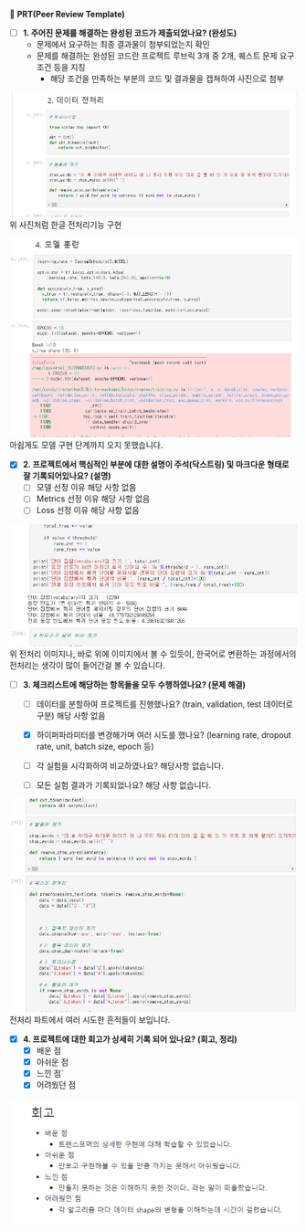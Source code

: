 🔑 **PRT(Peer Review Template)**

- [ ]  **1. 주어진 문제를 해결하는 완성된 코드가 제출되었나요? (완성도)**
    - 문제에서 요구하는 최종 결과물이 첨부되었는지 확인
    - 문제를 해결하는 완성된 코드란 프로젝트 루브릭 3개 중 2개, 
    퀘스트 문제 요구조건 등을 지칭
        - 해당 조건을 만족하는 부분의 코드 및 결과물을 캡쳐하여 사진으로 첨부

![ko](img/ko.png)
위 사진처럼 한글 전처리기능 구현

![error](img/error.png)
아쉽게도 모델 구현 단계까지 오지 못했습니다.

- [X]  **2. 프로젝트에서 핵심적인 부분에 대한 설명이 주석(닥스트링) 및 마크다운 형태로 잘 기록되어있나요? (설명)**
    - [ ]  모델 선정 이유
    해당 사항 없음
    - [ ]  Metrics 선정 이유
    해당 사항 없음
    - [ ]  Loss 선정 이유
    해당 사항 없음

![ha](img/hak.png)
위 전처리 이미지나, 바로 위에 이미지에서 볼 수 있듯이, 한국어로 변환하는 과정에서의 전처리는 생각이 많이 들어간걸 볼 수 있습니다.

- [ ]  **3. 체크리스트에 해당하는 항목들을 모두 수행하였나요? (문제 해결)**
    - [ ]  데이터를 분할하여 프로젝트를 진행했나요? (train, validation, test 데이터로 구분)
    해당 사항 없음
    - [X]  하이퍼파라미터를 변경해가며 여러 시도를 했나요? (learning rate, dropout rate, unit, batch size, epoch 등)

    - [ ]  각 실험을 시각화하여 비교하였나요?
    해당사항 없습니다.
    - [ ]  모든 실험 결과가 기록되었나요?
    해당 사항 없습니다.

![jun](img/jun.png)
전처리 파트에서 여러 시도한 흔적들이 보입니다.

-[X]  **4. 프로젝트에 대한 회고가 상세히 기록 되어 있나요? (회고, 정리)**
    - [X]  배운 점
    - [X]  아쉬운 점
    - [X]  느낀 점`
    - [X]  어려웠던 점

![hwe](img/hwego.png)
